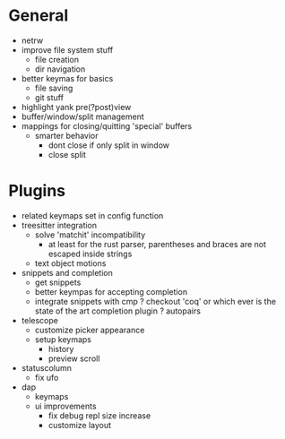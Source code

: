 # General
- netrw
- improve file system stuff
    + file creation
    + dir navigation
- better keymas for basics
    - file saving
    - git stuff
- highlight yank pre(?post)view
- buffer/window/split management
- mappings for closing/quitting 'special' buffers
    - smarter behavior
        * dont close if only split in window
        * close split
# Plugins
- related keymaps set in config function
- treesitter integration
    - solve 'matchit' incompatibility
        * at least for the rust parser, parentheses and braces are not escaped inside strings
    - text object motions
- snippets and completion
    - get snippets
    - better keympas for accepting completion
    - integrate snippets with cmp
    ? checkout 'coq' or which ever is the state of the art completion plugin
? autopairs
- telescope
    - customize picker appearance
    - setup keymaps
        + history
        + preview scroll
- statuscolumn
    - fix ufo
- dap
    - keymaps
    - ui improvements
        * fix debug repl size increase
        * customize layout
